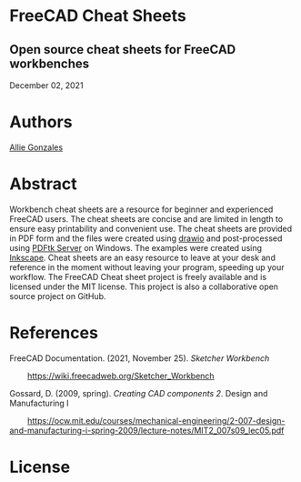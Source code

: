 # FreeCAD Cheat Sheets
## Open source cheat sheets for FreeCAD workbenches

December 02, 2021

# Authors
[Allie Gonzales](https://www.linkedin.com/in/allie-gonzales-8a1954209/ "linkedin.com")


# Abstract
Workbench cheat sheets are a resource for beginner and experienced FreeCAD users. The cheat sheets are concise and are limited in length to ensure easy printability and convenient use. The cheat sheets are provided in PDF form and the files were created using [drawio](https://www.diagrams.net/) and post-processed using [PDFtk Server](https://www.pdflabs.com/docs/pdftk-man-page/) on Windows. The examples were created using [Inkscape](https://inkscape.org/). Cheat sheets are an easy resource to leave at your desk and reference in the moment without leaving your program, speeding up your workflow. The FreeCAD Cheat sheet project is freely available and is licensed under the MIT license. This project is also a collaborative open source project on GitHub.

# References
FreeCAD Documentation. (2021, November 25). *Sketcher Workbench*

&nbsp;&nbsp;&nbsp;&nbsp;&nbsp;&nbsp;&nbsp;&nbsp;<https://wiki.freecadweb.org/Sketcher_Workbench>

Gossard, D. (2009, spring). *Creating CAD components 2*. Design and Manufacturing I

&nbsp;&nbsp;&nbsp;&nbsp;&nbsp;&nbsp;&nbsp;&nbsp;<https://ocw.mit.edu/courses/mechanical-engineering/2-007-design-and-manufacturing-i-spring-2009/lecture-notes/MIT2_007s09_lec05.pdf>

# License

